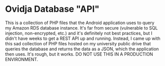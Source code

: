# Ovidja Database "API"
This is a collection of PHP files that the Android application uses to query
my Amazon RDS database instance. It's far from secure (vulnerable to SQL
injection, non-encrypted, etc.) and it's definitely not best practices, but I
didn't have weeks to get a REST API up and running. Instead, I came up with
this sad collection of PHP files hosted on my university public drive
that queries the database and returns the data as a JSON, which the application
then uses. It's rough, but it works. DO NOT USE THIS IN A PRODUCTION
ENVIRONMENT.
